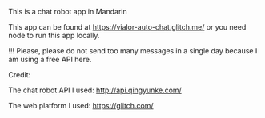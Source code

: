 This is a chat robot app in Mandarin

This app can be found at https://vialor-auto-chat.glitch.me/ or you need node to run this app locally.

!!! Please, please do not send too many messages in a single day because I am using a free API here.



Credit:

The chat robot API I used: http://api.qingyunke.com/

The web platform I used: https://glitch.com/

